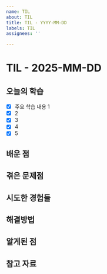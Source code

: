 ```yaml
---
name: TIL
about: TIL
title: TIL - YYYY-MM-DD
labels: TIL
assignees: ''

---
```


# TIL - 2025-MM-DD

## 오늘의 학습
- [x] 주요 학습 내용 1
- [x] 2
- [x] 3
- [x] 4
- [x] 5

## 배운 점

## 겪은 문제점

## 시도한 경험들

## 해결방법

## 알게된 점

## 참고 자료
